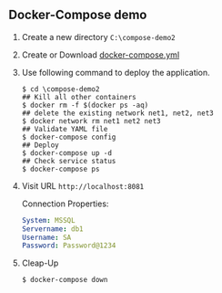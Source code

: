 ## Docker-Compose demo

1.  Create a new directory `C:\compose-demo2`

2.  Create or Download [docker-compose.yml](./docker-compose.yml) 

2.  Use following command to deploy the application.

    ```
    $ cd \compose-demo2
    ## Kill all other containers
    $ docker rm -f $(docker ps -aq)
    ## delete the existing network net1, net2, net3
    $ docker network rm net1 net2 net3
    ## Validate YAML file
    $ docker-compose config
    ## Deploy
    $ docker-compose up -d
    ## Check service status
    $ docker-compose ps
    ```

3.  Visit URL `http://localhost:8081`

    Connection Properties:
    
    ```yml
    System: MSSQL
    Servername: db1
    Username: SA
    Password: Password@1234
    ```

4.  Cleap-Up

    ```
    $ docker-compose down
    ```